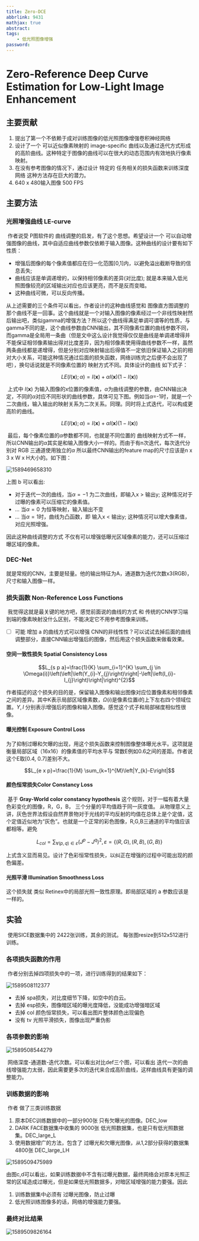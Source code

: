 ```yaml
---
title: Zero-DCE
abbrlink: 9431
mathjax: true
abstract:
tags:
	- 低光照图像增强
password:
---
```



<!--more-->

# Zero-Reference Deep Curve Estimation for Low-Light Image Enhancement

## 主要贡献

1. 提出了第一个不依赖于成对训练图像的低光照图像增强卷积神经网络
2. 设计了一个 可以近似像素映射的 image-specific 曲线以及通过迭代方式形成的高阶曲线。这种特定于图像的曲线可以在很大的动态范围内有效地执行像素映射。
3. 在没有参考图像的情况下，通过设计 特定的 任务相关的损失函数来训练深度网络 这种方法存在巨大的潜力。
4. 640 x 480输入图像 500 FPS 



## 主要方法

### 光照增强曲线 LE-curve

​	作者说受 P图软件的 曲线调整的启发，有了这个思想。希望设计一个 可以自动增强图像的曲线，其中自适应曲线参数仅依赖于输入图像。这种曲线的设计要有如下性质：

* 增强后图像的每个像素值都应在归一化范围[0,1]内，以避免溢出截断导致的信息丢失;
* 曲线应该是单调递增的，以保持相邻像素的差异(对比度); 就是本来输入低光照图像较亮的区域输出对应也应该更亮，而不是反而变暗。
* 这种曲线可微，可以反向传播。

从上述需要的三个条件可以看出，作者设计的这种曲线感觉和 图像直方图调整的那个曲线不是一回事。这个曲线就是一个对输入图像的像素经过一个非线性映射然后输出吧，类似gamma的增强方法？所以这个曲线得满足单调可谓等的性质，与gamma不同的是，这个曲线参数由CNN输出，其不同像素位置的曲线参数不同，而gamma是全局用一条曲（但是文中这么设计我觉得仅仅是曲线是单调递增得并不能保证相邻像素输出得对比度差异，因为相邻像素使用得曲线参数不一样，虽然两条曲线都是递增得，但是分别对应映射输出后得值不一定依旧保证输入之前的相对大小关系，可能这种情况通过后面的损失函数，网络训练完之后便不会出现了吧），换句话说就是不同像素位置的 映射方式不同。具体设计的曲线   如下式子：

$$L E(I(\mathbf{x}) ; \alpha)=I(\mathbf{x})+\alpha I(\mathbf{x})(1-I(\mathbf{x}))$$

​	上式中 $I(\mathbf{x})$ 为输入图像的x位置的像素值，$\alpha$为曲线调整的参数，由CNN输出决定，不同的$\alpha$对应不同形状的曲线参数，具体可见下图。例如当$\alpha$=-1时，就是一个二次曲线，输入输出的映射关系为二次关系。同理。
​	同时将上式迭代，可以构成更高阶的曲线。

$$L E(I(\mathbf{x}) ; \alpha)=I(\mathbf{x})+\alpha I(\mathbf{x})(1-I(\mathbf{x}))$$	

​	最后，每个像素位置的$\alpha$参数都不同，也就是不同位置的 曲线映射方式不一样，所以CNN输出的$\alpha$其实是和输入图像大小一样的。而由于有n次迭代，每次迭代分别对 RGB 三通道使用独立的$\alpha$ 所以最终CNN输出的feature map的尺寸应该是n x 3 x W x H大小的。如下图：

![1589469658310](https://cdn.jsdelivr.net/gh/changruowang/cloudimg/img/20210508211854.png)

上图 b 可以看出:

* 对于迭代一次的曲线，当$\alpha = -1$ 为二次曲线，即输入x > 输出y; 这种情况对于过曝的像素可以压缩它的像素值。
* ... 当$\alpha = 0$ 为恒等映射，输入输出不变
* ... 当$\alpha = 1$时，曲线为凸函数，即 输入x < 输出y; 这种情况可以增大像素值，对应光照增强。

因此这种曲线调整的方式 不仅有可以增强低曝光区域像素的能力，还可以压缩过曝区域的像素。



### DEC-Net 

​	就是常规的CNN，主要是轻量。他的输出特征为A，通道数为迭代次数x3(RGB)，尺寸和输入图像一样。



### 损失函数 Non-Reference Loss Functions 

​	我觉得这就是最关键的地方吧，感觉前面说的曲线的方式 和 传统的CNN学习端到端的像素映射没什么区别，不能决定它不用参考图像来训练。

- [ ] 可能 增加 a 的曲线方式可以增强 CNN的非线性性？可以试试去掉后面的曲线调整部分，直接CNN输出增强后的图像，然后用这个损失函数来做看效果。

#### 空间一致性损失 Spatial Consistency Loss

$$L_{s p a}=\frac{1}{K} \sum_{i=1}^{K} \sum_{j \in \Omega(i)}\left(\left|\left(Y_{i}-Y_{j}\right)\right|-\left|\left(I_{i}-I_{j}\right)\right|\right)^{2}$$

​	作者描述的这个损失的目的是，保留输入图像和输出图像对应位置像素和相邻像素之间的差异。其中K表示局部区域像素数，$\Omega(i)$是像素位置$i$的上下左右四个领域位置。$Y,I$ 分别表示增强后的图像和输入图像。感觉这个式子和局部梯度相似性很像。

#### 曝光控制 Exposure Control Loss

​	为了抑制过曝和欠曝的出现，用这个损失函数来控制图像整体曝光水平。这项就是衡量局部区域（16x16）的像素值的平均水平与 常数E例如0.6之间的差距。作者说这个E取[0.4, 0.7]差别不大。

$$L_{e x p}=\frac{1}{M} \sum_{k=1}^{M}\left|Y_{k}-E\right|$$

#### 颜色恒常损失Color Constancy Loss

​	基于 **Gray-World color constancy hypothesis** 这个规则，对于一幅有着大量色彩变化的图像，R，G，B， 三个分量的平均值趋于同一灰度值。 从物理意义上讲，灰色世界法假设自然界景物对于光线的平均反射的均值在总体上是个定值，这个定值近似地为“灰色”。也就是一个正常的彩色图像，R,G,B三通道的平均值应该都相等。避免

$$L_{c o l}=\sum_{\forall(p, q) \in \varepsilon}\left(J^{p}-J^{q}\right)^{2}, \varepsilon=\{(R, G),(R, B),(G, B)\}$$

上式含义显而易见。设计了色彩恒常性损失，以纠正在增强的过程中可能出现的颜色偏差。

#### 光照平滑 Illumination Smoothness Loss

这个损失就 类似 Retinex中的局部光照一致性原理。即局部区域的 a 参数应该是一样的。



## 实验

​	使用SICE数据集中的 2422张训练，其余的测试。 每张图resize到512x512进行训练。

### 各项损失函数的作用

​	作者分别去掉四项损失中的一项，进行训练得到的结果如下：

![1589508112377](https://cdn.jsdelivr.net/gh/changruowang/cloudimg/img/20210508211903.png)

* 去掉 spa损失，对比度细节下降，如空中的白云。
* 去掉 esp损失，图像暗区域的曝光度降低，没能成功增强暗区域
* 去掉 col 颜色恒常损失，可以看出图片整体颜色出现偏色
* 没有 tv 光照平滑损失，图像出现严重伪影

### 各项参数的影响

![1589508544279](https://cdn.jsdelivr.net/gh/changruowang/cloudimg/img/20210508211909.png)

​	网络深度-通道数-迭代次数。可以看出对比def三个图，可以看出 迭代一次的曲线增强能力太弱，因此需要更多次的迭代来合成高阶曲线，这样曲线具有更强的调整能力。

### 训练数据的影响

​	作者 做了三类训练数据 

1. 原本DEC训练数据中的一部分900张 只有欠曝光的图像。DEC_low
2.  DARK FACE数据集中收集的 9000张 低光照数据集，也是只有低光照数据集。DEC_large_L
3. 使用数据增广的方法，包含了 过曝光和欠曝光图像，从1,2部分获得的数据集 4800张 DEC_large_LH

![1589509475989](https://cdn.jsdelivr.net/gh/changruowang/cloudimg/img/20210508211925.png)

​	由图c,d可以看出，如果训练数据中不含有过曝光数据，最终网络会对原本光照正常的区域造成过曝光，但是如果低光照数据多，对暗区域增强的能力要强。因此

1. 训练数据集中必须有 过曝光图像，防止过曝
2. 低光照训练图像多的话，网络的增强能力要强。

### 最终对比结果

![1589509826164](https://cdn.jsdelivr.net/gh/changruowang/cloudimg/img/20210508211917.png)



